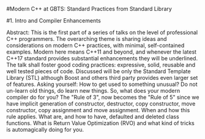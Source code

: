 #Modern C++ at GBTS: Standard Practices from Standard Library

#1. Intro and Compiler Enhancements

Abstract:
This is the first part of a series of talks on the level of professional C++ programmers. 
The overarching theme is sharing ideas and considerations on modern C++ practices, with minimal, self-contained examples.
Modern here means C++11 and beyond, and whenever the latest C++17 standard provides substantial enhancements they will be underlined. 
The talk shall foster good coding practices: expressive, solid, reusable and well tested pieces of code.
Discussed will be only the Standard Template Library (STL) although Boost and others third party provides even larger set of features.
Asking yourself: How to get used to something unusual? Do not un-learn old things, do learn new things.
So, what does your modern compiler do for you?
The "Rule of 3", now becomes the "Rule of 5" since we have implicit generation of constructor, destructor, copy constructor, move constructor, copy assignment and move assignment. 
When and how this rule applies. What are, and how to have, defaulted and deleted class functions. What is Return Value Optimization (RVO) and what kind of tricks is automagically doing for you.